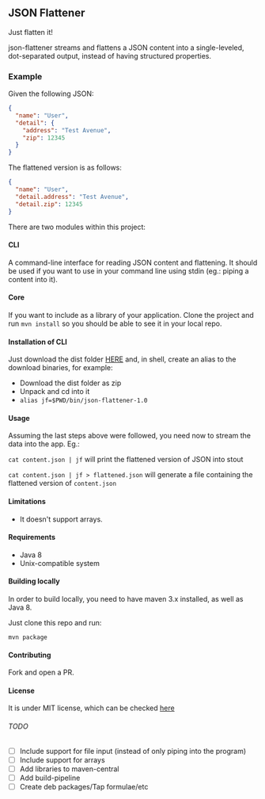 ## JSON Flattener

Just flatten it!

json-flattener streams and flattens a JSON content into a single-leveled, dot-separated output, instead of having structured properties.

### Example
Given the following JSON:

```json
{
  "name": "User",
  "detail": {
    "address": "Test Avenue",
    "zip": 12345
  } 
}
```
The flattened version is as follows:
```json
{
  "name": "User",
  "detail.address": "Test Avenue",
  "detail.zip": 12345
} 
```
There are two modules within this project:

#### CLI
A command-line interface for reading JSON content and flattening. It should be used if you want to use in your command line using stdin (eg.: piping a content into it).

#### Core
If you want to include as a library of your application. Clone the project and run `mvn install` so you should be able to see it in your local repo.

#### Installation of CLI
Just download the dist folder [HERE](cli/dist) and, in shell, create an alias to the download binaries, for example:
- Download the dist folder as zip
- Unpack and cd into it
- `alias jf=$PWD/bin/json-flattener-1.0`

#### Usage
Assuming the last steps above were followed, you need now to stream the data into the app.
Eg.:

`cat content.json | jf` 
will print the flattened version of JSON into stout

`cat content.json | jf > flattened.json`
will generate a file containing the flattened version of `content.json`

#### Limitations
* It doesn't support arrays.  

#### Requirements
- Java 8
- Unix-compatible system

#### Building locally
In order to build locally, you need to have maven 3.x installed, as well as Java 8.

Just clone this repo and run:
```shell script
mvn package
``` 

#### Contributing
Fork and open a PR.

#### License
It is under MIT license, which can be checked [here](LICENSE)

###### TODO
- [ ] Include support for file input (instead of only piping into the program)
- [ ] Include support for arrays
- [ ] Add libraries to maven-central
- [ ] Add build-pipeline
- [ ] Create deb packages/Tap formulae/etc
